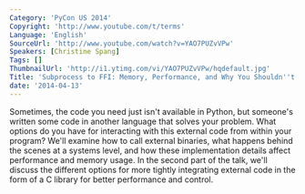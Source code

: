 ```yaml
---
Category: 'PyCon US 2014'
Copyright: 'http://www.youtube.com/t/terms'
Language: 'English'
SourceUrl: 'http://www.youtube.com/watch?v=YAO7PUZvVPw'
Speakers: [Christine Spang]
Tags: []
ThumbnailUrl: 'http://i1.ytimg.com/vi/YAO7PUZvVPw/hqdefault.jpg'
Title: 'Subprocess to FFI: Memory, Performance, and Why You Shouldn''t Shell Out'
date: '2014-04-13'
---
```

Sometimes, the code you need just isn't available in Python, but someone's written some code in another language that solves your problem. What options do you have for interacting with this external code from within your program? We'll examine how to call external binaries, what happens behind the scenes at a systems level, and how these implementation details affect performance and memory usage. In the second part of the talk, we'll discuss the different options for more tightly integrating external code in the form of a C library for better performance and control.